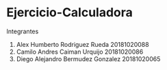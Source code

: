# Ejercicio-Calculadora
Integrantes
1. Alex Humberto Rodriguez Rueda 20181020088
2. Camilo Andres Caiman Urquijo 20181020086
3. Diego Alejandro Bermudez Gonzalez 20181020065
